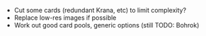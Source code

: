 * Cut some cards (redundant Krana, etc) to limit complexity?
* Replace low-res images if possible
* Work out good card pools, generic options (still TODO: Bohrok)